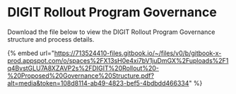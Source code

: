 # DIGIT Rollout Program Governance

Download the file below to view the DIGIT Rollout Program Governance structure and process details.

{% embed url="https://713524410-files.gitbook.io/~/files/v0/b/gitbook-x-prod.appspot.com/o/spaces%2FX13sH0e4xi7bV1juDmGX%2Fuploads%2F1q4BvstGLU7A8XZAVP2s%2FDIGIT%20Rollout%20-%20Proposed%20Governance%20Structure.pdf?alt=media&token=108d8114-ab49-4823-bef5-4bdbdd466334" %}
